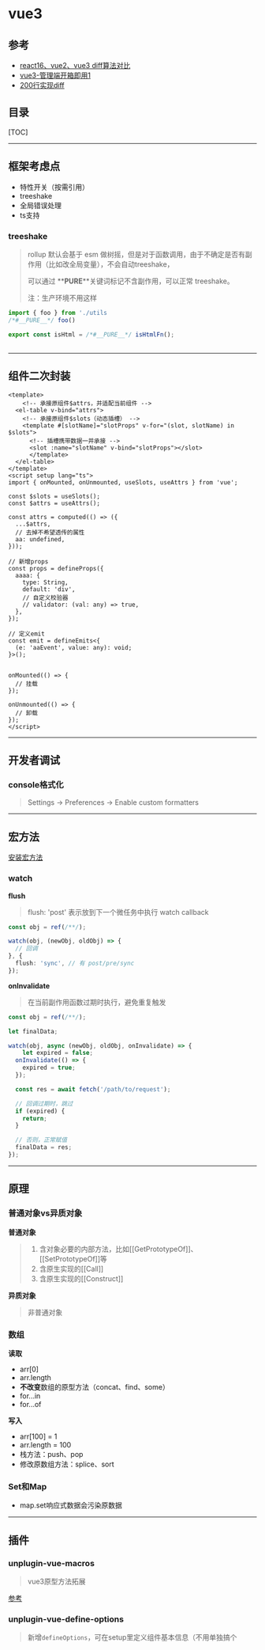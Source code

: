 # vue3

## 参考

- [react16、vue2、vue3 diff算法对比](https://juejin.cn/post/7116141318853623839)
- [vue3-管理端开箱即用1](https://github.com/fantastic-admin/basic)
- [200行实现diff](https://lazamar.github.io/virtual-dom/)

## 目录

[TOC]

---

## 框架考虑点

- 特性开关（按需引用）
- treeshake
- 全局错误处理
- ts支持

### treeshake

> rollup 默认会基于 esm 做树摇，但是对于函数调用，由于不确定是否有副作用（比如改全局变量），不会自动treeshake，
> 
> 可以通过 **__PURE__**关键词标记不含副作用，可以正常 treeshake。
>
> 注：生产环境不用这样

```js
import { foo } from './utils
/*#__PURE__*/ foo()

export const isHtml = /*#__PURE__*/ isHtmlFn();
```

## 

---

## 组件二次封装

```vue
<template>
    <!-- 承接原组件$attrs，并适配当前组件 -->
  <el-table v-bind="attrs">
    <!-- 承接原组件$slots（动态插槽） -->
    <template #[slotName]="slotProps" v-for="(slot, slotName) in $slots">
      <!-- 插槽携带数据一并承接 -->
      <slot :name="slotName" v-bind="slotProps"></slot>
      </template>
  </el-table>
</template>
<script setup lang="ts">
import { onMounted, onUnmounted, useSlots, useAttrs } from 'vue';

const $slots = useSlots();
const $attrs = useAttrs();

const attrs = computed(() => ({
  ...$attrs,
  // 去掉不希望透传的属性
  aa: undefined,
}));

// 新增props
const props = defineProps({
  aaaa: {
    type: String,
    default: 'div',
    // 自定义校验器
    // validator: (val: any) => true,
  },
});

// 定义emit
const emit = defineEmits<{
  (e: 'aaEvent', value: any): void;
}>();


onMounted(() => {
  // 挂载
});

onUnmounted(() => {
  // 卸载
});
</script>
```

---

## 开发者调试

### console格式化

> Settings -> Preferences -> Enable custom formatters

---

## 宏方法

[安装宏方法](https://github.com/antfu/unplugin-auto-import)

### watch

**flush**

> flush: 'post' 表示放到下一个微任务中执行 watch callback

```typescript
const obj = ref(/**/);

watch(obj, (newObj, oldObj) => {
  // 回调
}, {
  flush: 'sync', // 有 post/pre/sync
});
```

**onInvalidate**

> 在当前副作用函数过期时执行，避免重复触发

```typescript
const obj = ref(/**/);

let finalData;

watch(obj, async (newObj, oldObj, onInvalidate) => {
    let expired = false;
  onInvalidate(() => {
    expired = true;
  });

  const res = await fetch('/path/to/request');

  // 回调过期时，跳过
  if (expired) {
    return;
  }

  // 否则，正常赋值
  finalData = res;
});
```

---

## 原理

### 普通对象vs异质对象

**普通对象**

> 1. 含对象必要的内部方法，比如[[GetPrototypeOf]]、[[SetPrototypeOf]]等
> 2. 含原生实现的[[Call]]
> 3. 含原生实现的[[Construct]]

**异质对象**

> 非普通对象

### 数组

**读取**

- arr[0]
- arr.length
- **不改变**数组的原型方法（concat、find、some）
- for...in
- for...of

**写入**

- arr[100] = 1
- arr.length = 100
- 栈方法：push、pop
- 修改原数组方法：splice、sort

### Set和Map

- map.set响应式数据会污染原数据

---

## 插件

### unplugin-vue-macros

> vue3原型方法拓展

[参考](https://vue-macros.sxzz.moe/guide/getting-started.html) 

### unplugin-vue-define-options

> 新增`defineOptions`，可在setup里定义组件基本信息（不用单独搞个<script>定义组件name了）

[参考](https://www.npmjs.com/package/unplugin-vue-define-options)

---

## tsx

### PropType

> 用于在用运行时 props 声明时给一个 prop 标注更精确的类型定义
> 
> 参考[vue3-PropType](https://cn.vuejs.org/api/utility-types.html#proptype-t)

```tsx
import { defineComponent, PropType } from 'vue';

defineComponent({
  props: {
    a: {
      type: Object as PropType<具体类型>,
      required: true,
    },
    b: {
      type: Function as PropType<(arg: 具体类型) => void>,
    },
  },
})
```

### inject/provide

```tsx

```

---

## router

### hash和history

|       | hash       | history            |
| ----- | ---------- | ------------------ |
| 事件监听  | hashchange | pushstate、popstate |
| 区别    | #xxx       | /path/a/b          |
| 服务端配置 | 无需支持       | nginx要配置try_files  |

## computed和watch

### 区别

|      | computed    | watch                  |
| ---- | ----------- | ---------------------- |
| 异步   | 不支持         | 支持                     |
| 缓存机制 | 依赖未变化，不重复计算 | 每次变化都计算，需自行优化（deep、节流） |
| 返回值  | 计算后的响应值     | 无                      |
| 数据关系 | 生成新值        | 监听变化                   |
|      |             |                        |

### computed原理

- 底层是一个class，设置了针对value属性的getter/setter

- 有一个变更标记（使用了vue3 reactive包里的ReactiveEffect），当依赖变化时需要重新计算值，否则用缓存值

- 有一个依赖收集函数，收集computed里用到的依赖，变化时，更新变更标记

```js
function computed(getter, setter) {
  const ref = new ComputedImpl(getter, setter);
  return ref;
}

class ComputedImpl {
  constructor(getter, setter) {
    this.getter = getter;
    this.setter = setter;
    this._dirty = true;
    this.trigger = ReactiveEffect(getter, () => {
      this._dirty = true;
    })
  }

  get value () {
    if (this._dirty) {
      this._value = this.getter();
      this._dirty = false;
    }
    return this._value;
  }

  set value(newValue) {
    return this.setter(newValue);
  }
}
```

### watch原理

> 底层同样使用了reactive包里的reactiveEffect，getter是第一个处理过的入参，schedule属性会在effect变化后触发。

```js
function watch(source, callback, options) {
  let getter;

  switch (true) {
    case typeof source === 'function':
      getter = source;
      break;
    case source instanceOf Ref:
      getter = () => source.value;
      break;
    // 其他各种判断
  }

  const effect = new ReactiveEffect(getter);
  effect.schedule = callback;
}
```

### vue2和vue3的区别

- vue2是申明式写法
- vue2的watch仅支持监听单个
- vue2的对象属性的删除和新增（比如push、pop等），无法watch到

## props和data

props对于子组件是只读的，完全无法修改（vue3）

```js
class BaseReactiveHandler {
  get(obj, key) {
    return Reflect.get(obj, key);
  }
}

class ReadonlyReactiveHandler extends BaseReactiveHandler {
  constructor() {
    super();
  }
  set(obj, key) {
    console.warn(`${key} is read only`, obj);
    return true;
  }
}

class MutationReactiveHandler extends BaseReactiveHandler {
  constructor() {
    super();
  }
  set(obj, key, value, receiver) {
    const result = Reflect.set(obj, key, value, receiver);
    return result;
  }
}

const propHandler = new ReadonlyReactiveHandler();
const dataHandler = new MutationReactiveHandler();
const prop = new Proxy({}, propHandler);
const data = new Proxy({}, dataHandler);

data.a = 1;
console.log(data.a);

prop.a = 1;
console.log(prop.a);
```

## diff算法

> vue3专注于降低需要diff的节点数量，更少更精准的dom操作

### 1. 静态提升

静态内容提升到渲染函数外部，避免不必要的diff

```js
// 编译前模板
<div>
  <h1>静态标题</h1>
  <p>{{ dynamicContent }}</p>
</div>

// 编译后代码
const _hoisted_1 = /*#__PURE__*/_createVNode("h1", null, "静态标题", -1 /* HOISTED */)

function render() {
  return (_openBlock(), _createBlock("div", null, [
    _hoisted_1,
    _createVNode("p", null, _toDisplayString(_ctx.dynamicContent), 1 /* TEXT */)
  ]))
}
```

### 2. Patch flag

为每个动态vnode分配patch flag，更新时只要检查有标记的vnode即可

1 - 文本内容变化
2 - class变化
4 - style变化
8 - props变化
16 - 要全量比较

### 3. 最长递增子序列

- 相比vue2，采用首尾匹配 + 最长递增子序列的组合
- 首尾匹配，仍然处理四种常见场景[参考](./vue2.md#diff算法)
- 最长递增子序列处理乱序场景，时间复杂度提高到O(nlogn)，但是最小化dom移动
- 原理：在newElem里寻找新增的元素，他们顺序是固定的；oldElem只和不在列表里的元素对比

### 4. 支持多根节点

避免无意义的外层包裹元素

#### 如何实现？

新增fragment类型vnode，单独处理

```js
function patch(n1, n2, container) {
  if (n2.type === Fragment) {
    if (!n1) {
      // 挂载所有子节点
      n2.children.forEach((el) => patch(null, el, container));
    } else {
      patchChildren(n1, n2, container);
    }
  }
}
```